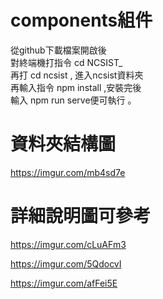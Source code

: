 # components組件

從github下載檔案開啟後<br>
對終端機打指令 cd  NCSIST_ <br>
再打 cd ncsist  , 進入ncsist資料夾<br>
再輸入指令 npm install ,安裝完後<br>
輸入 npm run serve便可執行  。

# 資料夾結構圖
https://imgur.com/mb4sd7e

# 詳細說明圖可參考
https://imgur.com/cLuAFm3

https://imgur.com/5QdocvI

https://imgur.com/afFei5E
